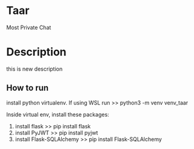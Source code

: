 # Taar
Most Private Chat

# Description
this is new description

## How to run
install python virtualenv. If using WSL run >> python3 -m  venv venv_taar

Inside virtual env, install these packages:
1. install flask >> pip install flask
2. install PyJWT >> pip install pyjwt
3. install Flask-SQLAlchemy >> pip install Flask-SQLAlchemy